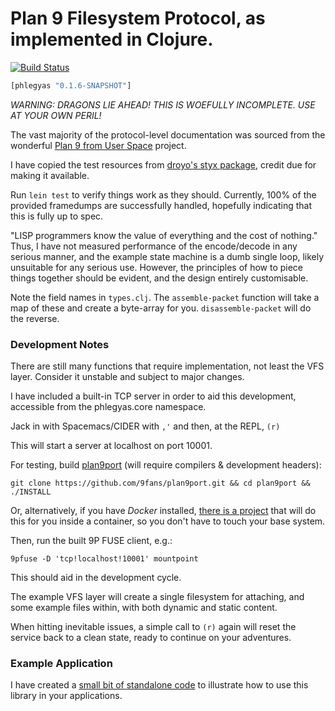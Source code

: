 # Plan 9 Filesystem Protocol, as implemented in Clojure.

[![Build Status](https://travis-ci.org/dspearson/phlegyas.svg?branch=master)](https://travis-ci.org/dspearson/phlegyas)

```clj
[phlegyas "0.1.6-SNAPSHOT"]
```

*WARNING: DRAGONS LIE AHEAD! THIS IS WOEFULLY INCOMPLETE. USE AT YOUR OWN PERIL!*

The vast majority of the protocol-level documentation was sourced from the wonderful [Plan 9 from User Space](https://9fans.github.io/plan9port/man/man9/) project.

I have copied the test resources from [droyo's styx package](https://github.com/droyo/styx/), credit due for making it available.

Run `lein test` to verify things work as they should. Currently, 100% of the provided framedumps are successfully handled, hopefully indicating that this is fully up to spec.

"LISP programmers know the value of everything and the cost of nothing." Thus, I have not measured performance of the encode/decode in any serious manner, and the example state machine is a dumb single loop, likely unsuitable for any serious use. However, the principles of how to piece things together should be evident, and the design entirely customisable.

Note the field names in `types.clj`. The `assemble-packet` function will take a map of these and create a byte-array for you. `disassemble-packet` will do the reverse.

### Development Notes

There are still many functions that require implementation, not least the VFS layer. Consider it unstable and subject to major changes.

I have included a built-in TCP server in order to aid this development, accessible from the phlegyas.core namespace.

Jack in with Spacemacs/CIDER with `,'` and then, at the REPL, `(r)`

This will start a server at localhost on port 10001.

For testing, build [plan9port](https://9fans.github.io/plan9port/) (will require compilers & development headers):

`git clone https://github.com/9fans/plan9port.git && cd plan9port && ./INSTALL`

Or, alternatively, if you have _Docker_ installed, [there is a project](https://github.com/dspearson/plan9port-docker) that will do this for you inside a container, so you don't have to touch your base system.

Then, run the built 9P FUSE client, e.g.:

`9pfuse -D 'tcp!localhost!10001' mountpoint`

This should aid in the development cycle.

The example VFS layer will create a single filesystem for attaching, and some example files within, with both dynamic and static content.

When hitting inevitable issues, a simple call to `(r)` again will reset the service back to a clean state, ready to continue on your adventures.

### Example Application

I have created a [small bit of standalone code](https://github.com/dspearson/phlegyas-example) to illustrate how to use this library in your applications.
